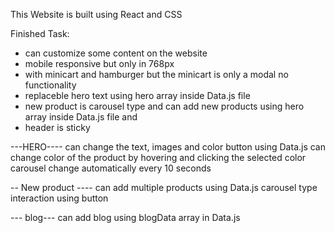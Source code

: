 This Website is built using React and CSS

Finished Task:

- can customize some content on the website
- mobile responsive but only in 768px
- with minicart and hamburger but the minicart is only a modal no functionality
- replaceble hero text using hero array inside Data.js file
- new product is carousel type and can add new products using hero array inside Data.js file and
- header is sticky

---HERO----
can change the text, images and color button using Data.js
can change color of the product by hovering and clicking the selected color
carousel change automatically every 10 seconds

-- New product ----
can add multiple products using Data.js
carousel type interaction using button

--- blog---
can add blog using blogData array in Data.js
